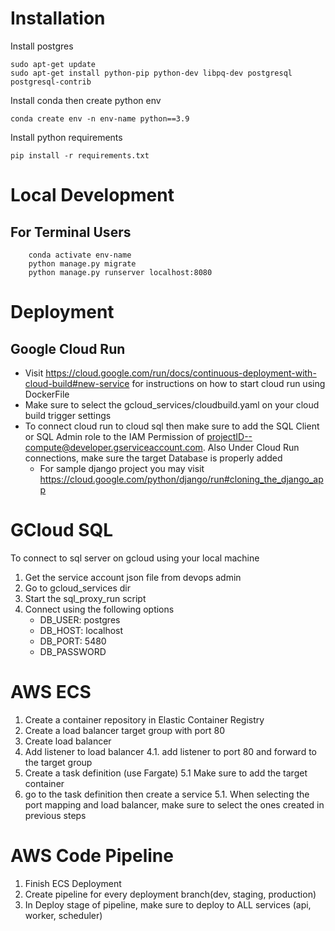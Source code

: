 # Installation
Install postgres
```
sudo apt-get update
sudo apt-get install python-pip python-dev libpq-dev postgresql postgresql-contrib
```

Install conda then create python env
```
conda create env -n env-name python==3.9
```

Install python requirements
```
pip install -r requirements.txt
```

# Local Development
## For Terminal Users
```
    conda activate env-name
    python manage.py migrate
    python manage.py runserver localhost:8080
```

# Deployment
## Google Cloud Run
* Visit https://cloud.google.com/run/docs/continuous-deployment-with-cloud-build#new-service for instructions on how to start cloud run using DockerFile
* Make sure to select the gcloud_services/cloudbuild.yaml on your cloud build trigger settings
* To connect cloud run to cloud sql then make sure to add the SQL Client or SQL Admin role to the IAM Permission of projectID--compute@developer.gserviceaccount.com. Also Under Cloud Run connections, make sure the target Database is properly added
   * For sample django project you may visit https://cloud.google.com/python/django/run#cloning_the_django_app 
# GCloud SQL
To connect to sql server on gcloud using your local machine
1. Get the service account json file from devops admin
2. Go to gcloud_services dir
3. Start the sql_proxy_run script
4. Connect using the following options
    * DB_USER: postgres
    * DB_HOST: localhost
    * DB_PORT: 5480
    * DB_PASSWORD
    

# AWS ECS 
1. Create a container repository in Elastic Container Registry
2. Create a load balancer target group with port 80 
3. Create load balancer
4. Add listener to load balancer
    4.1. add listener to port 80 and forward to the target group
5. Create a task definition (use Fargate)
    5.1 Make sure to add the target container
6. go to the task definition then create a service
    5.1. When selecting the port mapping and load balancer, make sure to
         select the ones created in previous steps


# AWS Code Pipeline
1. Finish ECS Deployment
2. Create pipeline for every deployment branch(dev, staging, production)
3. In Deploy stage of pipeline, make sure to deploy to ALL services (api, worker, scheduler)
